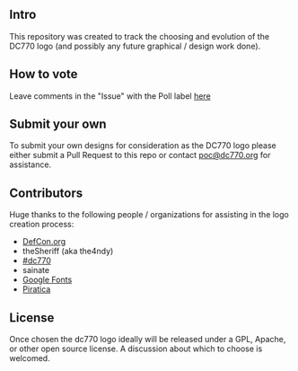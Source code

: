 ## Intro

This repository was created to track the choosing and evolution of the DC770 logo (and possibly any future graphical / design work done). 

## How to vote

Leave comments in the "Issue" with the Poll label [here](https://github.com/dc770/logo/issues/1)

## Submit your own

To submit your own designs for consideration as the DC770 logo please either submit a Pull Request to this repo or contact poc@dc770.org for assistance.

## Contributors

Huge thanks to the following people / organizations for assisting in the logo creation process:
* [DefCon.org](https://www.defcon.org)
* theSheriff (aka the4ndy)  
* [#dc770](https://dc770.org)
* sainate  
* [Google Fonts](https://google.com/fonts)
* [Piratica](https://piratica.us)  

## License

Once chosen the dc770 logo ideally will be released under a GPL, Apache, or other open source license. A discussion about which to choose is welcomed. 
